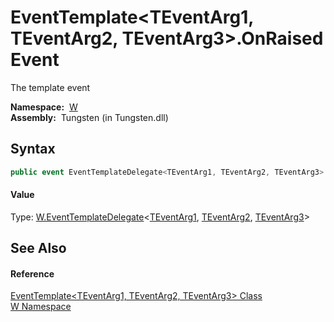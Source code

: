 EventTemplate&lt;TEventArg1, TEventArg2, TEventArg3>.OnRaised Event
===================================================================
   The template event

  **Namespace:**  [W][1]  
  **Assembly:**  Tungsten (in Tungsten.dll)

Syntax
------

```csharp
public event EventTemplateDelegate<TEventArg1, TEventArg2, TEventArg3> OnRaised
```

#### Value
Type: [W.EventTemplateDelegate][2]&lt;[TEventArg1][3], [TEventArg2][3], [TEventArg3][3]>

See Also
--------

#### Reference
[EventTemplate&lt;TEventArg1, TEventArg2, TEventArg3> Class][3]  
[W Namespace][1]  

[1]: ../README.md
[2]: ../EventTemplateDelegate_3/README.md
[3]: README.md